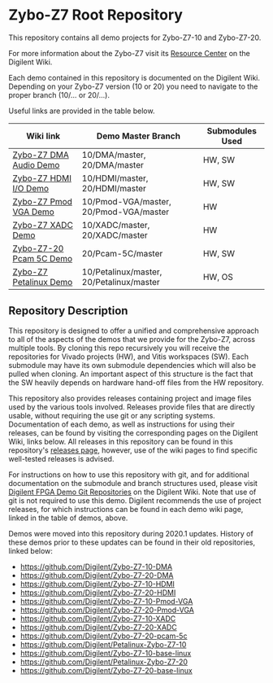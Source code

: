 # Zybo-Z7 Root Repository

This repository contains all demo projects for Zybo-Z7-10 and Zybo-Z7-20.

For more information about the Zybo-Z7 visit its [Resource Center](https://digilent.com/reference/programmable-logic/zybo-z7/start?redirect=1) on the Digilent Wiki.

Each demo contained in this repository is documented on the Digilent Wiki. Depending on your Zybo-Z7 version (10 or 20) you need to navigate to the proper branch (10/... or 20/...).

Useful links are provided in the table below.

|Wiki link|Demo Master Branch|Submodules Used|
|---------|------------------|---------------|
|[Zybo-Z7 DMA Audio Demo](https://digilent.com/reference/programmable-logic/zybo-z7/demos/dma-audio)|10/DMA/master, 20/DMA/master|HW, SW|
|[Zybo-Z7 HDMI I/O Demo](https://digilent.com/reference/programmable-logic/zybo-z7/demos/hdmi)|10/HDMI/master, 20/HDMI/master|HW, SW|
|[Zybo-Z7 Pmod VGA Demo](https://digilent.com/reference/programmable-logic/zybo-z7/demos/pmod-vga)|10/Pmod-VGA/master, 20/Pmod-VGA/master|HW|
|[Zybo-Z7 XADC Demo](https://digilent.com/reference/programmable-logic/zybo-z7/demos/xadc)|10/XADC/master, 20/XADC/master|HW|
|[Zybo-Z7-20 Pcam 5C Demo](https://digilent.com/reference/learn/programmable-logic/tutorials/zybo-z7-pcam-5c-demo/start)|20/Pcam-5C/master|HW, SW|
|[Zybo-Z7 Petalinux Demo](https://digilent.com/reference/programmable-logic/zybo-z7/demos/petalinux)|10/Petalinux/master, 20/Petalinux/master|HW, OS|

## Repository Description

This repository is designed to offer a unified and comprehensive approach to all of the aspects of the demos that we provide for the Zybo-Z7, across multiple tools. By cloning this repo recursively you will receive the repositories for Vivado projects (HW), and Vitis workspaces (SW). Each submodule may have its own submodule dependencies which will also be pulled when cloning. An important aspect of this structure is the fact that the SW heavily depends on hardware hand-off files from the HW repository.

This repository also provides releases containing project and image files used by the various tools involved. Releases provide files that are directly usable, without requiring the use git or any scripting systems. Documentation of each demo, as well as instructions for using their releases, can be found by visiting the corresponding pages on the Digilent Wiki, links below. All releases in this repository can be found in this repository's [releases page](https://github.com/Digilent/Zybo-Z7/releases), however, use of the wiki pages to find specific well-tested releases is advised.

For instructions on how to use this repository with git, and for additional documentation on the submodule and branch structures used, please visit [Digilent FPGA Demo Git Repositories](https://digilent.com/reference/programmable-logic/documents/git?redirect=1) on the Digilent Wiki. Note that use of git is not required to use this demo. Digilent recommends the use of project releases, for which instructions can be found in each demo wiki page, linked in the table of demos, above.

Demos were moved into this repository during 2020.1 updates. History of these demos prior to these updates can be found in their old repositories, linked below:

- https://github.com/Digilent/Zybo-Z7-10-DMA
- https://github.com/Digilent/Zybo-Z7-20-DMA
- https://github.com/Digilent/Zybo-Z7-10-HDMI
- https://github.com/Digilent/Zybo-Z7-20-HDMI
- https://github.com/Digilent/Zybo-Z7-10-Pmod-VGA
- https://github.com/Digilent/Zybo-Z7-20-Pmod-VGA
- https://github.com/Digilent/Zybo-Z7-10-XADC
- https://github.com/Digilent/Zybo-Z7-20-XADC
- https://github.com/Digilent/Zybo-Z7-20-pcam-5c
- https://github.com/Digilent/Petalinux-Zybo-Z7-10
- https://github.com/Digilent/Zybo-Z7-10-base-linux
- https://github.com/Digilent/Petalinux-Zybo-Z7-20
- https://github.com/Digilent/Zybo-Z7-20-base-linux